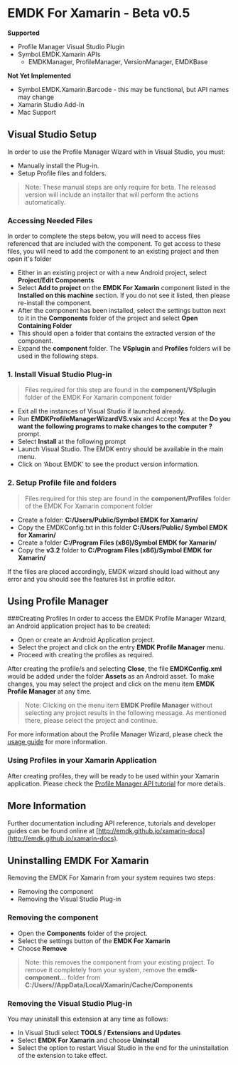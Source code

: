 
# EMDK For Xamarin - Beta v0.5

**Supported**

- Profile Manager Visual Studio Plugin
- Symbol.EMDK.Xamarin APIs
	- EMDKManager, ProfileManager, VersionManager, EMDKBase

**Not Yet Implemented**

- Symbol.EMDK.Xamarin.Barcode - this may be functional, but API names may change
- Xamarin Studio Add-In
- Mac Support


## Visual Studio Setup
In order to use the Profile Manager Wizard with in Visual Studio, you must:

- Manually install the Plug-in.
- Setup Profile files and folders.

> Note: These manual steps are only require for beta. The released version will include an installer that will perform the actions automatically.

### Accessing Needed Files
In order to complete the steps below, you will need to access files referenced that are included with the component. To get access to these files, you will need to add the component to an existing project and then open it's folder

- Either in an existing project or with a new Android project, select **Project/Edit Components**
- Select **Add to project** on the **EMDK For Xamarin** component listed in the **Installed on this machine** section. If you do not see it listed, then please re-install the component.
- After the component has been installed, select the settings button next to it in the **Components** folder of the project and select **Open Containing Folder**
- This should open a folder that contains the extracted version of the component.
- Expand the **component** folder. The **VSplugin** and **Profiles** folders will be used in the following steps.

### 1. Install Visual Studio Plug-in

>Files required for this step are found in the **component/VSplugin** folder of the EMDK For Xamarin component folder

- Exit all the instances of Visual Studio if launched already.
- Run **EMDKProfileManagerWizardVS.vsix** and Accept **Yes** at the **Do you want the following programs to make changes to the computer ?** prompt.
- Select **Install** at the following prompt
- Launch Visual Studio. The EMDK entry should be available in the main menu.
- Click on ‘About EMDK’ to see the product version information.

### 2. Setup Profile file and folders

>Files required for this step are found in the **component/Profiles** folder  of the EMDK For Xamarin component folder

- Create a folder: **C:/Users/Public/Symbol EMDK for Xamarin/**
- Copy the EMDKConfig.txt in this folder **C:/Users/Public/ Symbol EMDK for Xamarin/** 
- Create a folder **C:/Program Files (x86)/Symbol EMDK for Xamarin/**
- Copy the **v3.2** folder to **C:/Program Files (x86)/Symbol EMDK for Xamarin/**

If the files are placed accordingly, EMDK wizard should load without any error and you should see the features list in profile editor.


## Using Profile Manager
###Creating Profiles
In order to access the EMDK Profile Manager Wizard, an Android application project has to be created:

- Open or create an Android Application project. 
- Select the project and click on the entry **EMDK Profile Manager** menu.
- Proceed with creating the profiles as required.

After creating the profile/s and selecting **Close**, the file **EMDKConfig.xml** would be added under the folder **Assets** as an Android asset. To make changes, you may select the project and click on the menu item **EMDK Profile Manager** at any time.


> Note: Clicking on the menu item **EMDK Profile Manager** without selecting any project results in the following message. As mentioned there, please select the project and continue.

For more information about the Profile Manager Wizard, please check the [usage guide]() for more information.

### Using Profiles in your Xamarin Application
After creating profiles, they will be ready to be used within your Xamarin application. Please check the [Profile Manager API tutorial]() for more details.

## More Information
Further documentation including API reference, tutorials and developer guides can be found online at [http://emdk.github.io/xamarin-docs](http://emdk.github.io/xamarin-docs).

## Uninstalling EMDK For Xamarin
Removing the EMDK For Xamarin from your system requires two steps:

- Removing the component
- Removing the Visual Studio Plug-in

### Removing the component
- Open the **Components** folder of the project.
- Select the settings button of the **EMDK For Xamarin**
- Choose **Remove**

>Note: this removes the component from your existing project. To remove it completely from your system, remove the **emdk-component...** folder from **C:/Users/<username>/AppData/Local/Xamarin/Cache/Components**

### Removing the Visual Studio Plug-in
You may uninstall this extension at any time as follows:

- In Visual Studi select **TOOLS / Extensions and Updates**
- Select **EMDK For Xamarin** and choose **Uninstall**
- Select the option to restart Visual Studio in the end for the uninstallation of the extension to take effect.
